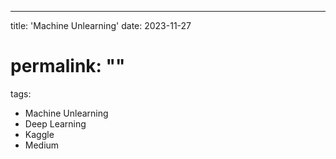 ---
title: 'Machine Unlearning'
date: 2023-11-27
# permalink: ""
tags:
  - Machine Unlearning
  - Deep Learning
  - Kaggle
  - Medium